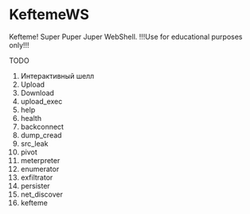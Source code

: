 # KeftemeWS
Kefteme! Super Puper Juper WebShell. !!!Use for educational purposes only!!!

TODO
1. Интерактивный шелл
2. Upload
3. Download
4. upload_exec
5. help
6. health
7. backconnect
8. dump_cread
9. src_leak
10. pivot
11. meterpreter
12. enumerator
13. exfiltrator
14. persister
16. net_discover
17. kefteme